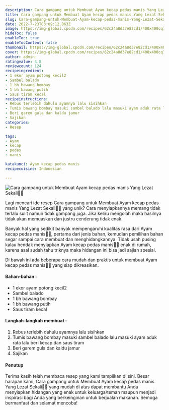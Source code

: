 ```yaml
---
description: Cara gampang untuk Membuat Ayam kecap pedas manis Yang Lezat Sekali"
title: Cara gampang untuk Membuat Ayam kecap pedas manis Yang Lezat Sekali
slug: Cara-gampang-untuk-Membuat-Ayam-kecap-pedas-manis-Yang-Lezat-Sekali
date: 2022-7-23T03:09:12.063Z
image: https://img-global.cpcdn.com/recipes/62c24a8d37e82cd1/400x400cq70/photo.jpg
hideToc: false
enableToc: true
enableTocContent: false
thumbnail: https://img-global.cpcdn.com/recipes/62c24a8d37e82cd1/400x400cq70/photo.jpg
cover: https://img-global.cpcdn.com/recipes/62c24a8d37e82cd1/400x400cq70/photo.jpg
author: admin
ratingvalue: 4.8
reviewcount: 124
recipeingredient:
- 1 ekor ayam potong kecil2
- Sambel balado
- 1 bh bawang bombay
- 1 bh bawang putih
- Saus tiram kecal
recipeinstructions:
- Rebus terlebih dahulu ayamnya lalu sisihkan
- Tumis bawang bombay masuki sambel balado lalu masuki ayam aduk rata lalu beri kecap dan saus tiram
- Beri garem gula dan kaldu jamur
- Sajikan
categories:
- Resep

tags:
- Ayam
- kecap
- pedas
- manis

katakunci: Ayam kecap pedas manis
recipecuisine: Indonesian

---
```


![Cara gampang untuk Membuat Ayam kecap pedas manis Yang Lezat Sekali👩‍🍳](https://img-global.cpcdn.com/recipes/62c24a8d37e82cd1/400x400cq70/photo.jpg)

Lagi mencari ide resep Cara gampang untuk Membuat Ayam kecap pedas manis Yang Lezat Sekali👩‍🍳 yang unik? Cara menyiapkannya memang tidak terlalu sulit namun tidak gampang juga. Jika keliru mengolah maka hasilnya tidak akan memuaskan dan justru cenderung tidak enak.

Banyak hal yang sedikit banyak mempengaruhi kualitas rasa dari Ayam kecap pedas manis👩‍🍳, pertama dari jenis bahan, kemudian pemilihan bahan segar sampai cara membuat dan menghidangkannya. Tidak usah pusing kalau hendak menyiapkan Ayam kecap pedas manis👩‍🍳 enak di rumah, karena asal sudah tahu triknya maka hidangan ini bisa jadi sajian spesial.

Di bawah ini ada beberapa cara mudah dan praktis untuk membuat Ayam kecap pedas manis👩‍🍳 yang siap dikreasikan.

<!--inarticleads1-->

#### Bahan-bahan :

- 1 ekor ayam potong kecil2
- Sambel balado
- 1 bh bawang bombay
- 1 bh bawang putih
- Saus tiram kecal

<!--inarticleads2-->

#### Langkah-langkah membuat :

1. Rebus terlebih dahulu ayamnya lalu sisihkan
1. Tumis bawang bombay masuki sambel balado lalu masuki ayam aduk rata lalu beri kecap dan saus tiram
1. Beri garem gula dan kaldu jamur
1. Sajikan

#### Penutup

Terima kasih telah membaca resep yang kami tampilkan di sini. Besar harapan kami, Cara gampang untuk Membuat Ayam kecap pedas manis Yang Lezat Sekali👩‍🍳 yang mudah di atas dapat membantu Anda menyiapkan hidangan yang enak untuk keluarga/teman maupun menjadi inspirasi bagi Anda yang berkeinginan untuk berjualan makanan. Semoga bermanfaat dan selamat mencoba!